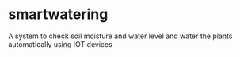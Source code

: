 # smartwatering
A system to check soil moisture and water level and water the plants automatically using IOT devices

